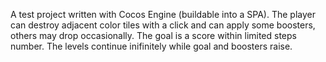 A test project written with Cocos Engine (buildable into a SPA). The player can destroy adjacent color tiles with a click and can apply some boosters, others may drop occasionally. The goal is a score within limited steps number.
The levels continue inifinitely while goal and boosters raise.
